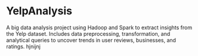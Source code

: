 # YelpAnalysis
A big data analysis project using Hadoop and Spark to extract insights from the Yelp dataset. Includes data preprocessing, transformation, and analytical queries to uncover trends in user reviews, businesses, and ratings.
hjnijnj